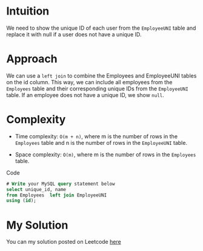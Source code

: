 # Intuition
We need to show the unique ID of each user from the `EmployeeUNI` table and replace it with null if a user does not have a unique ID.

# Approach
We can use a `left join` to combine the Employees and EmployeeUNI tables on the id column. 
This way, we can include all employees from the `Employees` table and their corresponding unique IDs from the `EmployeeUNI` table. 
If an employee does not have a unique ID, we show `null`.

# Complexity
* Time complexity: `O(m + n)`, where m is the number of rows in the `Employees` table and n is the number of rows in the `EmployeeUNI` table.

* Space complexity: `O(m)`, where m is the number of rows in the `Employees` table.

Code
```sql
# Write your MySQL query statement below
select unique_id, name
from Employees  left join EmployeeUNI 
using (id);
```

# My Solution
You can my solution posted on Leetcode [here](https://leetcode.com/problems/replace-employee-id-with-the-unique-identifier/solutions/4964262/simple-solution)
